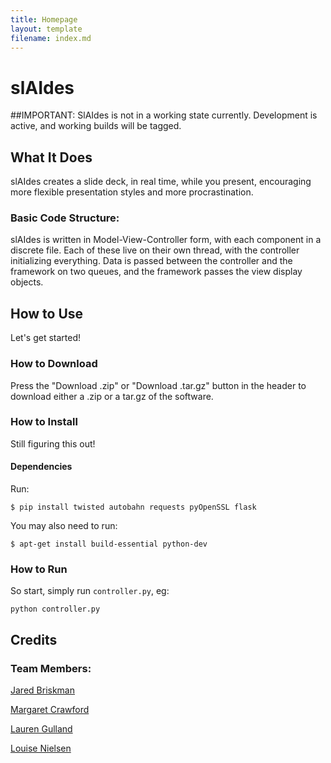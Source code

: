 ```yaml
---
title: Homepage
layout: template
filename: index.md
---
```


# slAIdes


##IMPORTANT: SlAIdes is not in a working state currently. Development is active, and working builds will be tagged.

## What It Does
slAIdes creates a slide deck, in real time, while you present, encouraging more flexible presentation styles and more procrastination.

### Basic Code Structure:
slAIdes is written in Model-View-Controller form, with each component in a discrete file.
Each of these live on their own thread, with the controller initializing everything.
Data is passed between the controller and the framework on two queues, and the framework passes the view display objects.

## How to Use
Let's get started!

### How to Download
Press the "Download .zip" or "Download .tar.gz" button in the header to download either a .zip  or a tar.gz of the software.

### How to Install
Still figuring this out!

#### Dependencies
Run:

```
$ pip install twisted autobahn requests pyOpenSSL flask
```

You may also need to run:

```
$ apt-get install build-essential python-dev
```

### How to Run
So start, simply run `controller.py`, eg:

```
python controller.py
```

## Credits

### Team Members:

[Jared Briskman](https://github.com/jaredbriskman "Jared's Github profile")

[Margaret Crawford](https://github.com/Margaretmcrawf "Margo's Github profile")

[Lauren Gulland](https://github.com/laurengulland "Lauren's Github profile")

[Louise Nielsen](https://github.com/nielsenlouise "Louise's Github profile")
